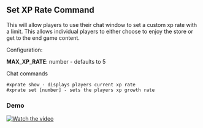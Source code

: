 ## Set XP Rate Command

This will allow players to use their chat window to set a custom xp rate with a limit. This allows individual players to either choose to enjoy the store or get to the end game content. 

Configuration: 

**MAX_XP_RATE**: number - defaults to 5

Chat commands

```
#xprate show - displays players current xp rate
#xprate set [number] - sets the players xp growth rate 

```

### Demo
[![Watch the video](https://img.youtube.com/vi/XSdfsm3qRIk/0.jpg)](https://youtu.be/XSdfsm3qRIk)
